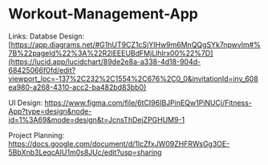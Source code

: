 # Workout-Management-App

Links:
Databse Design: [https://app.diagrams.net/#G1hUT9CZ1cSjYIHw9m6MnQQgSYk7npwvlm#%7B%22pageId%22%3A%22R2lEEEUBdFMjLlhIrx00%22%7D](https://lucid.app/lucidchart/89de2e8a-a338-4d18-904d-68425066f0fd/edit?viewport_loc=-137%2C232%2C1554%2C676%2C0_0&invitationId=inv_608ea980-a268-4310-acc2-ba482bd83bb0)

UI Design: https://www.figma.com/file/6tCI96IBJPinEQw1PiNUCj/Fitness-App?type=design&node-id=1%3A69&mode=design&t=JcnsThDejZPGHUM9-1

Project Planning: https://docs.google.com/document/d/1IcZfxJW09ZHFRWsGg3OE-5BbXnb3LeqcAIU1m0s8JUc/edit?usp=sharing

